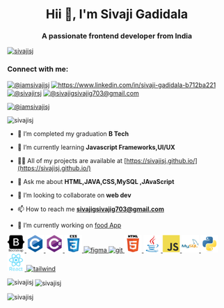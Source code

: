 <h1 align="center">Hii 👋, I'm Sivaji Gadidala</h1>
<h3 align="center">A passionate frontend developer from India</h3>
<!--  ![GitHub repo size](https://img.shields.io/github/repo-size/sivajisj/sivajisj.io)
<p  style="text-align: right"><img  alt="coding" width="500" src="https://miro.medium.com/max/1360/0*7Q3yvSIv_t0ioJ-Z.gif"/></p> -->
<p align="left"> <a href="https://github.com/ryo-ma/github-profile-trophy"><img src="https://github-profile-trophy.vercel.app/?username=sivajisj" alt="sivajisj" /></a> </p>
<h3 align="left">Connect with me:</h3>
<p align="left">
<a href="https://twitter.com/@iamsivajisj" target="blank"><img align="center" src="https://raw.githubusercontent.com/rahuldkjain/github-profile-readme-generator/master/src/images/icons/Social/twitter.svg" alt="@iamsivajisj" height="30" width="40" /></a>
<a href="https://linkedin.com/in/https://www.linkedin.com/in/sivaji-gadidala-b712ba221" target="blank"><img align="center" src="https://raw.githubusercontent.com/rahuldkjain/github-profile-readme-generator/master/src/images/icons/Social/linked-in-alt.svg" alt="https://www.linkedin.com/in/sivaji-gadidala-b712ba221" height="30" width="40" /></a>
<a href="https://instagram.com/@sivajirsj" target="blank"><img align="center" src="https://raw.githubusercontent.com/rahuldkjain/github-profile-readme-generator/master/src/images/icons/Social/instagram.svg" alt="@sivajirsj" height="30" width="40" /></a>
<a href="https://www.hackerearth.com/@sivajigsivajig703@gmail.com" target="blank"><img align="center" src="https://raw.githubusercontent.com/rahuldkjain/github-profile-readme-generator/master/src/images/icons/Social/hackerearth.svg" alt="@sivajigsivajig703@gmail.com" height="30" width="40" /></a>
</p>
<p align="left"> <a href="https://twitter.com/@iamsivajisj" target="blank"><img src="https://img.shields.io/twitter/follow/@iamsivajisj?logo=twitter&style=for-the-badge" alt="@iamsivajisj" /></a> </p>
<p align="left"> <img src="https://komarev.com/ghpvc/?username=sivajisj&label=Profile%20views&color=0e75b6&style=flat" alt="sivajisj" /> </p>



- 🔭 I’m completed my graduation **B Tech**

- 🌱 I’m currently learning **Javascript Frameworks,UI/UX**

- 👨‍💻 All of my projects are available at [https://sivajisj.github.io/](https://sivajisj.github.io/)

- 💬 Ask me about **HTML,JAVA,CSS,MySQL ,JAvaScript**
-  👯 I’m looking to collaborate on **web dev**
- 📫 How to reach me **sivajigsivajig703@gmail.com**
-  🔭 I’m currently working on [food App](ReactJs)



<p align="left"> <a href="https://getbootstrap.com" target="_blank" rel="noreferrer"> <img src="https://raw.githubusercontent.com/devicons/devicon/master/icons/bootstrap/bootstrap-plain-wordmark.svg" alt="bootstrap" width="40" height="40"/> </a> <a href="https://www.cprogramming.com/" target="_blank" rel="noreferrer"> <img src="https://raw.githubusercontent.com/devicons/devicon/master/icons/c/c-original.svg" alt="c" width="40" height="40"/> </a> <a href="https://www.w3schools.com/cs/" target="_blank" rel="noreferrer"> <img src="https://raw.githubusercontent.com/devicons/devicon/master/icons/csharp/csharp-original.svg" alt="csharp" width="40" height="40"/> </a> <a href="https://www.w3schools.com/css/" target="_blank" rel="noreferrer"> <img src="https://raw.githubusercontent.com/devicons/devicon/master/icons/css3/css3-original-wordmark.svg" alt="css3" width="40" height="40"/> </a> <a href="https://www.figma.com/" target="_blank" rel="noreferrer"> <img src="https://www.vectorlogo.zone/logos/figma/figma-icon.svg" alt="figma" width="40" height="40"/> </a> <a href="https://git-scm.com/" target="_blank" rel="noreferrer"> <img src="https://www.vectorlogo.zone/logos/git-scm/git-scm-icon.svg" alt="git" width="40" height="40"/> </a> <a href="https://www.w3.org/html/" target="_blank" rel="noreferrer"> <img src="https://raw.githubusercontent.com/devicons/devicon/master/icons/html5/html5-original-wordmark.svg" alt="html5" width="40" height="40"/> </a> <a href="https://www.java.com" target="_blank" rel="noreferrer"> <img src="https://raw.githubusercontent.com/devicons/devicon/master/icons/java/java-original.svg" alt="java" width="40" height="40"/> </a> <a href="https://developer.mozilla.org/en-US/docs/Web/JavaScript" target="_blank" rel="noreferrer"> <img src="https://raw.githubusercontent.com/devicons/devicon/master/icons/javascript/javascript-original.svg" alt="javascript" width="40" height="40"/> </a> <a href="https://www.mysql.com/" target="_blank" rel="noreferrer"> <img src="https://raw.githubusercontent.com/devicons/devicon/master/icons/mysql/mysql-original-wordmark.svg" alt="mysql" width="40" height="40"/> </a> <a href="https://www.python.org" target="_blank" rel="noreferrer"> <img src="https://raw.githubusercontent.com/devicons/devicon/master/icons/python/python-original.svg" alt="python" width="40" height="40"/> </a> <a href="https://reactjs.org/" target="_blank" rel="noreferrer"> <img src="https://raw.githubusercontent.com/devicons/devicon/master/icons/react/react-original-wordmark.svg" alt="react" width="40" height="40"/> </a> <a href="https://tailwindcss.com/" target="_blank" rel="noreferrer"> <img src="https://www.vectorlogo.zone/logos/tailwindcss/tailwindcss-icon.svg" alt="tailwind" width="40" height="40"/> </a> </p>


<p><img align="left" src="https://github-readme-stats.vercel.app/api/top-langs?username=sivajisj&show_icons=true&locale=en&layout=compact" alt="sivajisj" /></p>

<p>&nbsp;<img align="center" src="https://github-readme-stats.vercel.app/api?username=sivajisj&show_icons=true&locale=en" alt="sivajisj" /></p>

<p><img align="center" src="https://github-readme-streak-stats.herokuapp.com/?user=sivajisj&" alt="sivajisj" /></p>
